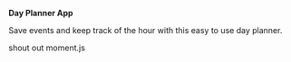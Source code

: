 **Day Planner App**

Save events and keep track of the hour with this easy to use day planner.

shout out moment.js